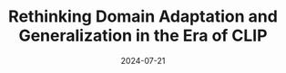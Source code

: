 ---
title: "Rethinking Domain Adaptation and Generalization in the Era of CLIP"
collection: publications
authors: 'Ruoyu Feng, <b>Tao Yu<\b>, Xin Jin, Xiaoyuan Yu, Lei Xiao, Zhibo Chen'
permalink: /publication/2024-07-21-rethinking-domain-adaptation-and-generalization-in-the-era-of-clip
# excerpt: 'This paper is about fixing template issue #693.'
date: 2024-07-21
venue: 'ICIP'
paperurl: 'https://arxiv.org/pdf/2407.15173'
# citation: 'Your Name, You. (2024). &quot;Paper Title Number 3.&quot; <i>GitHub Journal of Bugs</i>. 1(3).'
---